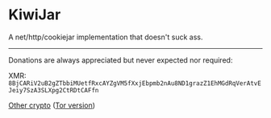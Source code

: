 # KiwiJar

A net/http/cookiejar implementation that doesn't suck ass.

<hr>

Donations are always appreciated but never expected nor required:

XMR: `8BjCARiV2uB2gZTbbiMUetfRxcAYZgVM5fXxjEbpmb2nAu8ND1grazZ1EhMGdRqVerAtvEJeiy7SzA3SLXpg2CtRDtCAFfn`

[Other crypto](https://trocador.app/anonpay/?ticker_to=xmr&network_to=Mainnet&address=8BjCARiV2uB2gZTbbiMUetfRxcAYZgVM5fXxjEbpmb2nAu8ND1grazZ1EhMGdRqVerAtvEJeiy7SzA3SLXpg2CtRDtCAFfn&donation=True&description=SockChat+Donation&bgcolor=) ([Tor version](http://trocadorfyhlu27aefre5u7zri66gudtzdyelymftvr4yjwcxhfaqsid.onion/anonpay/?ticker_to=xmr&network_to=Mainnet&address=8BjCARiV2uB2gZTbbiMUetfRxcAYZgVM5fXxjEbpmb2nAu8ND1grazZ1EhMGdRqVerAtvEJeiy7SzA3SLXpg2CtRDtCAFfn&donation=True&description=SockChat+Donation&bgcolor=))
